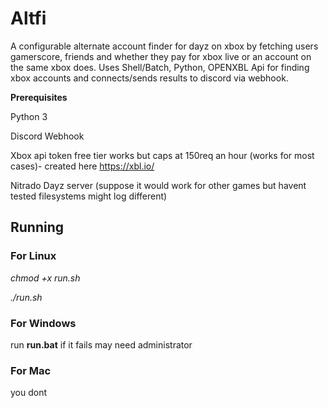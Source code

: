 # Altfi
A configurable alternate account finder for dayz on xbox by fetching users gamerscore, friends and whether they pay for xbox live or an account on the same xbox does. 
Uses Shell/Batch, Python, OPENXBL Api for finding xbox accounts and connects/sends results to discord via webhook.

**Prerequisites**

Python 3

Discord Webhook

Xbox api token free tier works but caps at 150req an hour (works for most cases)- created here https://xbl.io/

Nitrado Dayz server (suppose it would work for other games but havent tested filesystems might log different)

<h2>Running</h2>

<h3>For Linux</h3>

_chmod +x run.sh_

_./run.sh_

<h3>For Windows</h3>

run **run.bat** if it fails may need administrator

<h3>For Mac</h3>

you dont
